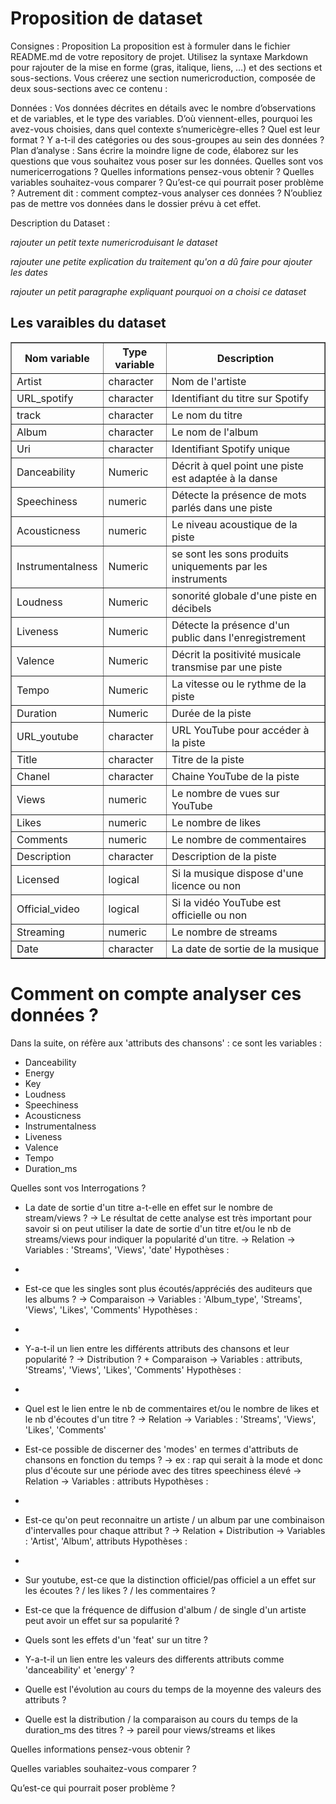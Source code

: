# Proposition de dataset

Consignes :
Proposition
La proposition est à formuler dans le fichier README.md de votre repository de projet. Utilisez la syntaxe Markdown pour rajouter de la mise en forme (gras, italique, liens, …) et des sections et sous-sections. Vous créerez une section numericroduction, composée de deux sous-sections avec ce contenu :

Données : Vos données décrites en détails avec le nombre d’observations et de variables, et le type des variables. D’où viennent-elles, pourquoi les avez-vous choisies, dans quel contexte s’numericègre-elles ? Quel est leur format ? Y a-t-il des catégories ou des sous-groupes au sein des données ?
Plan d’analyse : Sans écrire la moindre ligne de code, élaborez sur les questions que vous souhaitez vous poser sur les données. Quelles sont vos numericerrogations ? Quelles informations pensez-vous obtenir ? Quelles variables souhaitez-vous comparer ? Qu’est-ce qui pourrait poser problème ? Autrement dit : comment comptez-vous analyser ces données ?
N’oubliez pas de mettre vos données dans le dossier prévu à cet effet.

Description du Dataset :

*rajouter un petit texte numericroduisant le dataset*


*rajouter une petite explication du traitement qu'on a dû faire pour ajouter les dates*


*rajouter un petit paragraphe expliquant pourquoi on a choisi ce dataset*


<h2>Les varaibles du dataset</h2>
<table border="1">
  <thead>
    <tr>
      <th>Nom variable</th>
      <th>Type variable</th>
      <th>Description</th>
    </tr>
  </thead>
  <tbody>
    <tr>
      <td>Artist</td>
      <td>character</td>
      <td>Nom de l'artiste</td>
    </tr>
    <tr>
      <td>URL_spotify</td>
      <td>character</td>
      <td>Identifiant du titre sur Spotify</td>
    </tr>
    <tr>
      <td>track</td>
      <td>character</td>
      <td>Le nom du titre</td>
    </tr>
    <tr>
      <td>Album</td>
      <td>character</td>
      <td>Le nom de l'album</td>
    </tr>
    <tr>
      <td>Uri</td>
      <td>character</td>
      <td>Identifiant Spotify unique</td>
    </tr>
    <tr>
      <td>Danceability</td>
      <td>Numeric</td>
      <td>Décrit à quel point une piste est adaptée à la danse</td>
    </tr>
    <tr>
      <td>Speechiness</td>
      <td>numeric</td>
      <td>Détecte la présence de mots parlés dans une piste</td>
    </tr>
    <tr>
      <td>Acousticness</td>
      <td>numeric</td>
      <td>Le niveau acoustique de la piste</td>
    </tr>
    <tr>
      <td>Instrumentalness</td>
      <td>Numeric</td>
      <td>se sont les sons produits uniquements par les instruments</td>
    </tr>
    <tr>
      <td>Loudness</td>
      <td>Numeric</td>
      <td>sonorité globale d'une piste en décibels </td>
    </tr>
    <tr>
      <td>Liveness</td>
      <td>Numeric</td>
      <td>Détecte la présence d'un public dans l'enregistrement</td>
    </tr>
    <tr>
      <td>Valence</td>
      <td>Numeric</td>
      <td>Décrit la positivité musicale transmise par une piste</td>
    </tr>
    <tr>
      <td>Tempo</td>
      <td>Numeric</td>
      <td>La vitesse ou le rythme de la piste</td>
    </tr>
    <tr>
      <td>Duration</td>
      <td>Numeric</td>
      <td>Durée de la piste</td>
    </tr>
    <tr>
      <td>URL_youtube</td>
      <td>character</td>
      <td>URL YouTube pour accéder à la piste</td>
    </tr>
    <tr>
      <td>Title</td>
      <td>character</td>
      <td>Titre de la piste</td>
    </tr>
    <tr>
      <td>Chanel</td>
      <td>character</td>
      <td>Chaine YouTube de la piste</td>
    </tr>
    <tr>
      <td>Views</td>
      <td>numeric</td>
      <td>Le nombre de vues sur YouTube</td>
    </tr>
    <tr>
      <td>Likes</td>
      <td>numeric</td>
      <td>Le nombre de likes</td>
    </tr>
    <tr>
      <td>Comments</td>
      <td>numeric</td>
      <td>Le nombre de commentaires</td>
    </tr>
    <tr>
      <td>Description</td>
      <td>character</td>
      <td>Description de la piste</td>
    </tr>
    <tr>
      <td>Licensed</td>
      <td>logical</td>
      <td>Si la musique dispose d'une licence ou non</td>
    </tr>
    <tr>
      <td>Official_video</td>
      <td>logical</td>
      <td>Si la vidéo YouTube est officielle ou non</td>
    </tr>
    <tr>
      <td>Streaming</td>
      <td>numeric</td>
      <td>Le nombre de streams</td>
    </tr>
    <tr>
      <td>Date</td>
      <td>character</td>
      <td>La date de sortie de la musique</td>
    </tr>
  </tbody>
</table>

# Comment on compte analyser ces données ?

Dans la suite, on réfère aux 'attributs des chansons' : ce sont les variables :
* Danceability
* Energy
* Key
* Loudness
* Speechiness
* Acousticness
* Instrumentalness
* Liveness
* Valence
* Tempo
* Duration_ms

Quelles sont vos Interrogations ?

* La date de sortie d'un titre a-t-elle en effet sur le nombre de stream/views ?
-> Le résultat de cette analyse est très important pour savoir si on peut utiliser la date de sortie d'un titre et/ou le nb de streams/views pour indiquer la popularité d'un titre.
-> Relation
-> Variables : 'Streams', 'Views', 'date'
Hypothèses :
- 


* Est-ce que les singles sont plus écoutés/appréciés des auditeurs que les albums ?
-> Comparaison
-> Variables : 'Album_type', 'Streams', 'Views', 'Likes', 'Comments'
Hypothèses :
-


* Y-a-t-il un lien entre les différents attributs des chansons et leur popularité ?
-> Distribution ? + Comparaison
-> Variables : attributs, 'Streams', 'Views', 'Likes', 'Comments'
Hypothèses :
-


* Quel est le lien entre le nb de commentaires et/ou le nombre de likes et le nb d'écoutes d'un titre ?
-> Relation
-> Variables : 'Streams', 'Views', 'Likes', 'Comments'

* Est-ce possible de discerner des 'modes' en termes d'attributs de chansons en fonction du temps ?
-> ex : rap qui serait à la mode et donc plus d'écoute sur une période avec des titres speechiness élevé
-> Relation
-> Variables : attributs
Hypothèses :
- 


* Est-ce qu'on peut reconnaitre un artiste / un album par une combinaison d'intervalles pour chaque attribut ?
-> Relation + Distribution
-> Variables : 'Artist', 'Album', attributs
Hypothèses :
-


* Sur youtube, est-ce que la distinction officiel/pas officiel a un effet sur les écoutes ? / les likes ? / les commentaires ?

* Est-ce que la fréquence de diffusion d'album / de single d'un artiste peut avoir un effet sur sa popularité ?

* Quels sont les effets d'un 'feat' sur un titre ?

* Y-a-t-il un lien entre les valeurs des differents attributs comme 'danceability' et 'energy' ?

* Quelle est l'évolution au cours du temps de la moyenne des valeurs des attributs ?

* Quelle est la distribution / la comparaison au cours du temps de la duration_ms des titres ? -> pareil pour views/streams et likes

Quelles informations pensez-vous obtenir ?


Quelles variables souhaitez-vous comparer ?



Qu’est-ce qui pourrait poser problème ?

